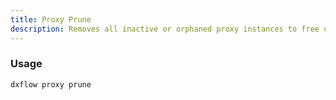 ```yaml
---
title: Proxy Prune 
description: Removes all inactive or orphaned proxy instances to free up resources
---
```


### Usage

```bash [Terminal]
dxflow proxy prune
```

